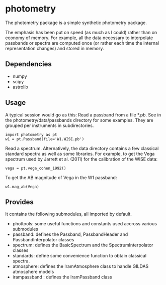 # photometry

The photometry package is a simple synthetic photometry package.

The emphasis has been put on speed (as much as I could) rather than on economy
of memory. For example, all the data necessary to interpolate passbands or
spectra are computed once (or rather each time the internal representation
changes) and stored in memory.

## Dependencies
- numpy
- scipy
- astrolib

## Usage

A typical session would go as this:
Read a passband from a file *.pb. See in the photometry/data/passbands
directory for some examples. They are grouped per instruments in subdirectories. 

```
import photometry as pt
w1 = pt.Passband(file='W1.WISE.pb')
```
Read a spectrum. Alternatively, the data directory contains a few classical
standard spectra as well as some libraries.
For example, to get the Vega spectrum used by Jarrett et al. (2011) for the
calibration of the WISE data:
```
vega = pt.vega_cohen_1992()
```
To get the AB magnitude of Vega in the W1 passband:

```
w1.mag_ab(Vega)
```

## Provides

It contains the following submodules, all imported by default.
- phottools:      some useful functions and constants used accross various
                  submodules
- passband:       defines the Passband, PassbandHeader and PassbandInterpolator
                  classes
- spectrum:       defines the BasicSpectrum and the SpectrumInterpolator classes
- standards:      define some convenience function to obtain classical spectra.
- atmosphere:     defines the IramAtmosphere class to handle GILDAS atmosphere models
- irampassband :  defines the IramPassband class
